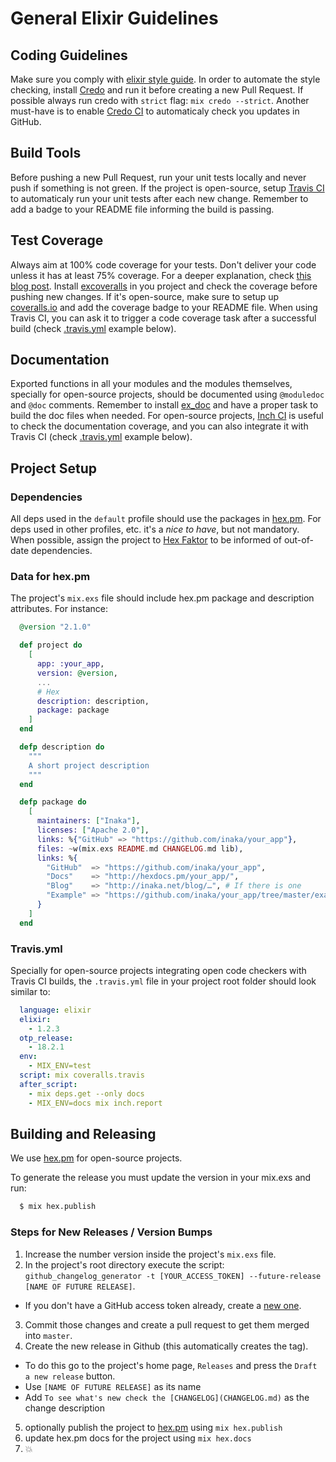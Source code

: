 # General Elixir Guidelines

## Coding Guidelines

Make sure you comply with [elixir style guide](https://github.com/rrrene/elixir-style-guide). In order to automate the style checking, install [Credo](https://github.com/rrrene/credo) and run it before creating a new Pull Request. If possible always run credo with `strict` flag: `mix credo --strict`.
Another must-have is to enable [Credo CI](http://credo-staging.inakalabs.com/) to automaticaly check you updates in GitHub.

## Build Tools

Before pushing a new Pull Request, run your unit tests locally and never push if something is not green. If the project is open-source, setup [Travis CI](https://travis-ci.org) to automaticaly run your unit tests after each new change. Remember to add a badge to your README file informing the build is passing.

## Test Coverage

Always aim at 100% code coverage for your tests.
Don't deliver your code unless it has at least 75% coverage.
For a deeper explanation, check [this blog post](http://inaka.net/blog/2015/02/24/test-exceptions/).
Install [excoveralls](https://github.com/parroty/excoveralls) in you project and check the coverage before pushing new changes. If it's open-source, make sure to setup up [coveralls.io](https://coveralls.io) and add the coverage badge to your README file.
When using Travis CI, you can ask it to trigger a code coverage task after a successful build (check [.travis.yml](#travisyml) example below).

## Documentation

Exported functions in all your modules and the modules themselves, specially for open-source projects, should be documented using `@moduledoc` and `@doc` comments. Remember to install [ex_doc](https://github.com/elixir-lang/ex_doc) and have a proper task to build the doc files when needed. For open-source projects, [Inch CI](https://inch-ci.org) is useful to check the documentation coverage, and you can also integrate it with Travis CI (check [.travis.yml](#travisyml) example below).

## Project Setup

### Dependencies

All deps used in the `default` profile should use the packages in [hex.pm](http://hex.pm). For deps used in other profiles, etc. it's a _nice to have_, but not mandatory.
When possible, assign the project to [Hex Faktor](https://beta.hexfaktor.org) to be informed of out-of-date dependencies.

### Data for hex.pm

The project's `mix.exs` file should include hex.pm package and description attributes. For instance:

```elixir
  @version "2.1.0"

  def project do
    [
      app: :your_app,
      version: @version,
      ...
      # Hex
      description: description,
      package: package
    ]
  end

  defp description do
    """
    A short project description
    """
  end

  defp package do
    [
      maintainers: ["Inaka"],
      licenses: ["Apache 2.0"],
      links: %{"GitHub" => "https://github.com/inaka/your_app"},
      files: ~w(mix.exs README.md CHANGELOG.md lib),
      links: %{
        "GitHub"  => "https://github.com/inaka/your_app",
        "Docs"    => "http://hexdocs.pm/your_app/",
        "Blog"    => "http://inaka.net/blog/…", # If there is one
        "Example" => "https://github.com/inaka/your_app/tree/master/example"
      }
    ]
  end
```

### Travis.yml

Specially for open-source projects integrating open code checkers with Travis CI builds, the `.travis.yml` file in your project root folder should look similar to:

```yml
  language: elixir
  elixir:
    - 1.2.3
  otp_release:
    - 18.2.1
  env:
    - MIX_ENV=test
  script: mix coveralls.travis
  after_script:
    - mix deps.get --only docs
    - MIX_ENV=docs mix inch.report
```

## Building and Releasing

We use [hex.pm](https://hex.pm/) for open-source projects.

To generate the release you must update the version in your mix.exs and run:

``` bash
  $ mix hex.publish
```

### Steps for New Releases / Version Bumps

1. Increase the number version inside the project's `mix.exs` file.
2. In the project's root directory execute the script:
`github_changelog_generator -t [YOUR_ACCESS_TOKEN] --future-release [NAME OF FUTURE RELEASE]`.
  * If you don't have a GitHub access token already, create a [new one](https://github.com/settings/tokens).
3. Commit those changes and create a pull request to get them merged into `master`.
4. Create the new release in Github (this automatically creates the tag).
  * To do this go to the project's home page, `Releases` and press the `Draft a new release` button.
  * Use `[NAME OF FUTURE RELEASE]` as its name
  * Add `To see what's new check the [CHANGELOG](CHANGELOG.md)` as the change description
5. optionally publish the project to [hex.pm](http://hex.pm) using `mix hex.publish`
6. update hex.pm docs for the project using `mix hex.docs`
7. :boom:
